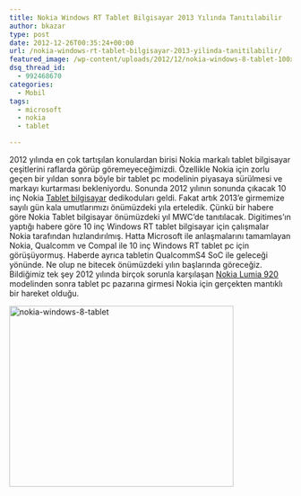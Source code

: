 ```yaml
---
title: Nokia Windows RT Tablet Bilgisayar 2013 Yılında Tanıtılabilir
author: bkazar
type: post
date: 2012-12-26T00:35:24+00:00
url: /nokia-windows-rt-tablet-bilgisayar-2013-yilinda-tanitilabilir/
featured_image: /wp-content/uploads/2012/12/nokia-windows-8-tablet-100x100.jpg
dsq_thread_id:
  - 992468670
categories:
  - Mobil
tags:
  - microsoft
  - nokia
  - tablet

---
```

2012 yılında en çok tartışılan konulardan birisi Nokia markalı tablet bilgisayar çeşitlerini raflarda görüp göremeyeceğimizdi. Özellikle Nokia için zorlu geçen bir yıldan sonra böyle bir tablet pc modelinin piyasaya sürülmesi ve markayı kurtarması bekleniyordu. Sonunda 2012 yılının sonunda çıkacak 10 inç Nokia [Tablet bilgisayar][1] dedikoduları geldi. Fakat artık 2013’e girmemize sayılı gün kala umutlarımızı önümüzdeki yıla erteledik. Çünkü bir habere göre Nokia Tablet bilgisayar önümüzdeki yıl MWC’de tanıtılacak. Digitimes’ın yaptığı habere göre 10 inç Windows RT tablet bilgisayar için çalışmalar Nokia tarafından hızlandırılmış. Hatta Microsoft ile anlaşmalarını tamamlayan Nokia, Qualcomm ve Compal ile 10 inç Windows RT tablet pc için görüşüyormuş. Haberde ayrıca tabletin QualcommS4 SoC ile geleceği yönünde. Ne olup ne bitecek önümüzdeki yılın başlarında göreceğiz. Bildiğimiz tek şey 2012 yılında birçok sorunla karşılaşan [Nokia Lumia 920][2] modelinden sonra tablet pc pazarına girmesi Nokia için gerçekten mantıklı bir hareket olduğu.

<img class="aligncenter size-large wp-image-10158" alt="nokia-windows-8-tablet" src="https://www.murekkep.org/wp-content/uploads/2012/12/nokia-windows-8-tablet-400x322.jpg" width="400" height="322" srcset="https://www.murekkep.org/wp-content/uploads/2012/12/nokia-windows-8-tablet-400x322.jpg 400w, https://www.murekkep.org/wp-content/uploads/2012/12/nokia-windows-8-tablet-50x40.jpg 50w, https://www.murekkep.org/wp-content/uploads/2012/12/nokia-windows-8-tablet-125x100.jpg 125w, https://www.murekkep.org/wp-content/uploads/2012/12/nokia-windows-8-tablet-248x200.jpg 248w, https://www.murekkep.org/wp-content/uploads/2012/12/nokia-windows-8-tablet-378x305.jpg 378w, https://www.murekkep.org/wp-content/uploads/2012/12/nokia-windows-8-tablet.jpg 640w" sizes="(max-width: 400px) 100vw, 400px" />

 [1]: https://www.murekkep.org/tablet-pc-fiyatlari-ve-tablet-pc-secimi-5950 "tablet bilgisayar"
 [2]: https://www.murekkep.org/nokia-lumia-920-yeni-sorunlarla-karsimizda-10111 "nokia hata"
